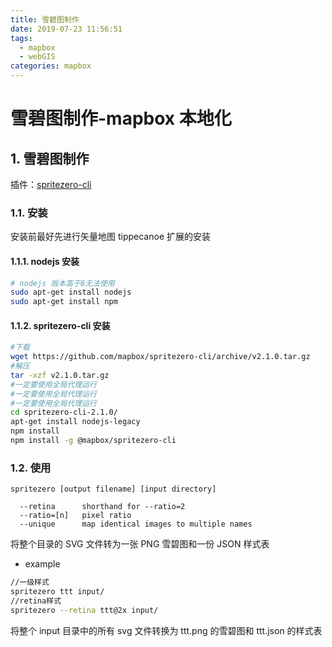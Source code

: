 ```yaml
---
title: 雪碧图制作
date: 2019-07-23 11:56:51
tags:
  - mapbox
  - webGIS
categories: mapbox
---
```


# 雪碧图制作-mapbox 本地化

## 1. 雪碧图制作

插件：[spritezero-cli](https://github.com/mapbox/spritezero-cli)

<!-- more -->

### 1.1. 安装

安装前最好先进行矢量地图 tippecanoe 扩展的安装

#### 1.1.1. nodejs 安装

```sh
# nodejs 版本高于8无法使用
sudo apt-get install nodejs
sudo apt-get install npm
```

#### 1.1.2. spritezero-cli 安装

```sh
#下载
wget https://github.com/mapbox/spritezero-cli/archive/v2.1.0.tar.gz
#解压
tar -xzf v2.1.0.tar.gz
#一定要使用全局代理运行
#一定要使用全局代理运行
#一定要使用全局代理运行
cd spritezero-cli-2.1.0/
apt-get install nodejs-legacy
npm install
npm install -g @mapbox/spritezero-cli
```

### 1.2. 使用

```
spritezero [output filename] [input directory]

  --retina      shorthand for --ratio=2
  --ratio=[n]   pixel ratio
  --unique      map identical images to multiple names
```

将整个目录的 SVG 文件转为一张 PNG 雪碧图和一份 JSON 样式表

- example

```sh
//一级样式
spritezero ttt input/
//retina样式
spritezero --retina ttt@2x input/
```

将整个 input 目录中的所有 svg 文件转换为 ttt.png 的雪碧图和 ttt.json 的样式表
